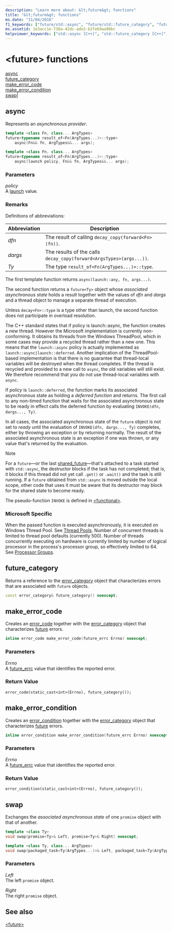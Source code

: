 ```yaml
---
description: "Learn more about: &lt;future&gt; functions"
title: "&lt;future&gt; functions"
ms.date: "11/04/2016"
f1_keywords: ["future/std::async", "future/std::future_category", "future/std::make_error_code", "future/std::make_error_condition", "future/std::swap"]
ms.assetid: 1e3acc1e-736a-42dc-ade2-b2fe69aa96bc
helpviewer_keywords: ["std::async [C++]", "std::future_category [C++]", "std::make_error_code [C++]", "std::make_error_condition [C++]", "std::swap [C++]"]
---
```

# &lt;future&gt; functions

[async](#async)\
[future_category](#future_category)\
[make_error_code](#make_error_code)\
[make_error_condition](#make_error_condition)\
[swap](#swap)|

## <a name="async"></a> async

Represents an *asynchronous provider*.

```cpp
template <class Fn, class... ArgTypes>
future<typename result_of<Fn(ArgTypes...)>::type>
    async(Fn&& fn, ArgTypes&&... args);

template <class Fn, class... ArgTypes>
future<typename result_of<Fn(ArgTypes...)>::type>
    async(launch policy, Fn&& fn, ArgTypes&&... args);
```

### Parameters

*policy*\
A [launch](../standard-library/future-enums.md#launch) value.

### Remarks

Definitions of abbreviations:

|Abbreviation|Description|
|-|-|
|*dfn*|The result of calling `decay_copy(forward<Fn>(fn))`.|
|*dargs*|The results of the calls `decay_copy(forward<ArgsTypes>(args...))`.|
|*Ty*|The type `result_of<Fn(ArgTypes...)>::type`.|

The first template function returns `async(launch::any, fn, args...)`.

The second function returns a `future<Ty>` object whose *associated asynchronous state* holds a result together with the values of *dfn* and *dargs* and a thread object to manage a separate thread of execution.

Unless `decay<Fn>::type` is a type other than launch, the second function does not participate in overload resolution.

The C++ standard states that if policy is launch::async, the function creates a new thread. However the Microsoft implementation is currently non-conforming. It obtains its threads from the Windows ThreadPool, which in some cases may provide a recycled thread rather than a new one. This means that the `launch::async` policy is actually implemented as `launch::async|launch::deferred`.  Another implication of the ThreadPool-based implementation is that there is no guarantee that thread-local variables will be destroyed when the thread completes. If the thread is recycled and provided to a new call to `async`, the old variables will still exist. We therefore recommend that you do not use thread-local variables with `async`.

If *policy* is `launch::deferred`, the function marks its associated asynchronous state as holding a *deferred function* and returns. The first call to any non-timed function that waits for the associated asynchronous state to be ready in effect calls the deferred function by evaluating `INVOKE(dfn, dargs..., Ty)`.

In all cases, the associated asynchronous state of the `future` object is not set to *ready* until the evaluation of `INVOKE(dfn, dargs..., Ty)` completes, either by throwing an exception or by returning normally. The result of the associated asynchronous state is an exception if one was thrown, or any value that's returned by the evaluation.

> [!NOTE]
> For a `future`—or the last [shared_future](../standard-library/shared-future-class.md)—that's attached to a task started with `std::async`, the destructor blocks if the task has not completed; that is, it blocks if this thread did not yet call `.get()` or `.wait()` and the task is still running. If a `future` obtained from `std::async` is moved outside the local scope, other code that uses it must be aware that its destructor may block for the shared state to become ready.

The pseudo-function `INVOKE` is defined in [\<functional>](../standard-library/functional.md).

### Microsoft Specific
When the passed function is executed asynchronously, it is executed on Windows Thread Pool. See [Thread Pools](https://docs.microsoft.com/en-us/windows/win32/procthread/thread-pools). Number of concurrent threads is limited to thread pool defaults (currently 500). Number of threads concurrently executing on hardware is currently limited by number of logical processor in the process's processor group, so effectively limited to 64. See [Processor Groups](https://docs.microsoft.com/en-us/windows/win32/procthread/processor-groups).

## <a name="future_category"></a> future_category

Returns a reference to the [error_category](../standard-library/error-category-class.md) object that characterizes errors that are associated with `future` objects.

```cpp
const error_category& future_category() noexcept;
```

## <a name="make_error_code"></a> make_error_code

Creates an [error_code](../standard-library/error-code-class.md) together with the [error_category](../standard-library/error-category-class.md) object that characterizes [future](../standard-library/future-class.md) errors.

```cpp
inline error_code make_error_code(future_errc Errno) noexcept;
```

### Parameters

*Errno*\
A [future_errc](../standard-library/future-enums.md#future_errc) value that identifies the reported error.

### Return Value

`error_code(static_cast<int>(Errno), future_category());`

## <a name="make_error_condition"></a> make_error_condition

Creates an [error_condition](../standard-library/error-condition-class.md) together with the [error_category](../standard-library/error-category-class.md) object that characterizes [future](../standard-library/future-class.md) errors.

```cpp
inline error_condition make_error_condition(future_errc Errno) noexcept;
```

### Parameters

*Errno*\
A [future_errc](../standard-library/future-enums.md#future_errc) value that identifies the reported error.

### Return Value

`error_condition(static_cast<int>(Errno), future_category());`

## <a name="swap"></a> swap

Exchanges the *associated asynchronous state* of one `promise` object with that of another.

```cpp
template <class Ty>
void swap(promise<Ty>& Left, promise<Ty>& Right) noexcept;

template <class Ty, class... ArgTypes>
void swap(packaged_task<Ty(ArgTypes...)>& Left, packaged_task<Ty(ArgTypes...)>& Right) noexcept;
```

### Parameters

*Left*\
The left `promise` object.

*Right*\
The right `promise` object.

## See also

[\<future>](../standard-library/future.md)
